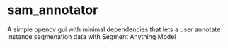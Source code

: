 # sam_annotator
A simple opencv gui with minimal dependencies that lets a user annotate instance segmenation data with Segment Anything Model
